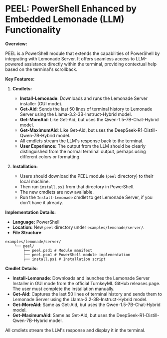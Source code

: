# PEEL: PowerShell Enhanced by Embedded Lemonade (LLM) Functionality

**Overview:**

PEEL is a PowerShell module that extends the capabilities of PowerShell by integrating with Lemonade Server. It offers seamless access to LLM-powered assistance directly within the terminal, providing contextual help based on the terminal's scrollback.

**Key Features:**

1.  **Cmdlets:**
    *   **Install-Lemonade**: Downloads and runs the Lemonade Server installer (GUI mode).
    *   **Get-Aid**: Sends the last 50 lines of terminal history to Lemonade Server using the Llama-3.2-3B-Instruct-Hybrid model.
    *   **Get-MoreAid**: Like Get-Aid, but uses the Qwen-1.5-7B-Chat-Hybrid model.
    *   **Get-MaximumAid**: Like Get-Aid, but uses the DeepSeek-R1-Distill-Qwen-7B-Hybrid model.
    *   All cmdlets stream the LLM's response back to the terminal.
    *   **User Experience:** The output from the LLM should be clearly distinguished from the normal terminal output, perhaps using different colors or formatting.

2. **Installation:**
    * Users should download the PEEL module (`peel` directory) to their local machine.
    * Then run `install.ps1` from that directory in PowerShell.
    * The new cmdlets are now available.
    * Run the `Install-Lemonade` cmdlet to get Lemonade Server, if you don't have it already.

**Implementation Details:**

*   **Language:** PowerShell
*   **Location:** New `peel` directory under `examples/lemonade/server/`.
*   **File Structure**
```
examples/lemonade/server/
    └── peel/
        ├── peel.psd1 # Module manifest
        ├── peel.psm1 # PowerShell module implementation
        ├── install.ps1 # Installation script
```

**Cmdlet Details:**

- **Install-Lemonade**: Downloads and launches the Lemonade Server Installer in GUI mode from the official TurnkeyML GitHub releases page. The user must complete the installation manually.
- **Get-Aid**: Captures the last 50 lines of terminal history and sends them to Lemonade Server using the Llama-3.2-3B-Instruct-Hybrid model.
- **Get-MoreAid**: Same as Get-Aid, but uses the Qwen-1.5-7B-Chat-Hybrid model.
- **Get-MaximumAid**: Same as Get-Aid, but uses the DeepSeek-R1-Distill-Qwen-7B-Hybrid model.

All cmdlets stream the LLM's response and display it in the terminal.